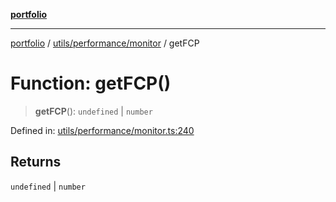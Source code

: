 [**portfolio**](../../../../README.md)

***

[portfolio](../../../../modules.md) / [utils/performance/monitor](../README.md) / getFCP

# Function: getFCP()

> **getFCP**(): `undefined` \| `number`

Defined in: [utils/performance/monitor.ts:240](https://github.com/tnorlund/Portfolio/blob/dc88d24f14a4a01a7ec0eb234c18ceca99de74b9/portfolio/utils/performance/monitor.ts#L240)

## Returns

`undefined` \| `number`
